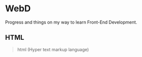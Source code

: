 # WebD

Progress and things on my way to learn Front-End Development.

## HTML

> html (Hyper text markup language)
